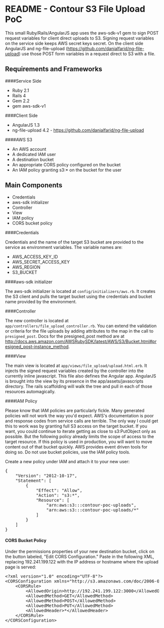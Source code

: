 README - Contour S3 File Upload PoC
=====

This small Ruby/Rails/AngularJS app uses the aws-sdk-v1 gem to sign POST request variables for client direct uploads to S3. Signing request variables on the service side keeps AWS secret keys secret. On the client side AngularJS and ng-file-upload (https://github.com/danialfarid/ng-file-upload) use those POST form variables in a request direct to S3 with a file.

Requirements and Frameworks
-----
####Service Side

* Ruby 2.1
* Rails 4
* Gem 2.2
* gem aws-sdk-v1

####Client Side

* AngularJS 1.3
* ng-file-upload 4.2 - https://github.com/danialfarid/ng-file-upload

####AWS S3

* An AWS account
* A dedicated IAM user
* A destination bucket
* An appropriate CORS policy configured on the bucket
* An IAM policy granting s3:* on the bucket for the user

Main Components
-----
* Credentials
* aws-sdk initializer
* Controller
* View
* IAM policy
* CORS bucket policy

####Credentials

Credentials and the name of the target S3 bucket are provided to the service as environment variables. The variable names are:
* AWS_ACCESS_KEY_ID
* AWS_SECRET_ACCESS_KEY
* AWS_REGION
* S3_BUCKET

####aws-sdk initializer

The aws-sdk initializer is located at `config/initializers/aws.rb`. It creates the S3 client and pulls the target bucket using the credentials and bucket name provided by the environment.

####Controller

The new controller is located at `app/controllers/file_upload_controller.rb`. You can extend the validation or criteria for the file uploads by adding attributes to the map in the call to `presigned_post`. Docs for the presigned_post method are at http://docs.aws.amazon.com/AWSRubySDK/latest/AWS/S3/Bucket.html#presigned_post-instance_method.

####View

The main view is located at `app/views/file_upload/upload.html.erb`. It injects the signed request variables created by the controller into the currently inline javascript. This file also defines the Angular app. AngularJS is brought into the view by its presence in the app/assets/javascripts directory. The rails scaffolding will walk the tree and pull in each of those resources automagically. 

####IAM Policy

Please know that IAM policies are particularly fickle. Many generated policies will not work the way you'd expect. AWS's documentation is poor and response codes from service calls are terrible. The only way I could get this to work was by granting full S3 access on the target bucket. If you want, you could continue to iterate getting as close to s3:PutObject only as possible. But the following policy already limits the scope of access to the target resource. If this policy is used in production, you will want to move content out of that bucket quickly. AWS provides event driven tools for doing so. Do not use bucket policies, use the IAM policy tools. 

Create a new policy under IAM and attach it to your new user:
<pre>
{
    "Version": "2012-10-17",
    "Statement": [
        {
            "Effect": "Allow",
            "Action": "s3:*",
            "Resource": [
                "arn:aws:s3:::contour-poc-uploads",
                "arn:aws:s3:::contour-poc-uploads/*"
            ]
        }
    ]
}
</pre>

#### CORS Bucket Policy

Under the permissions properties of your new destination bucket, click on the button labeled, "Edit CORS Configuration." Paste in the following XML, replacing 192.241.199.122 with the IP address or hostname where the upload page is served:
<pre>
&lt;?xml version=&quot;1.0&quot; encoding=&quot;UTF-8&quot;?&gt;
&lt;CORSConfiguration xmlns=&quot;http://s3.amazonaws.com/doc/2006-03-01/&quot;&gt;
    &lt;CORSRule&gt;
        &lt;AllowedOrigin&gt;http://192.241.199.122:3000&lt;/AllowedOrigin&gt;
        &lt;AllowedMethod&gt;GET&lt;/AllowedMethod&gt;
        &lt;AllowedMethod&gt;POST&lt;/AllowedMethod&gt;
        &lt;AllowedMethod&gt;PUT&lt;/AllowedMethod&gt;
        &lt;AllowedHeader&gt;*&lt;/AllowedHeader&gt;
    &lt;/CORSRule&gt;
&lt;/CORSConfiguration&gt;
</pre>

